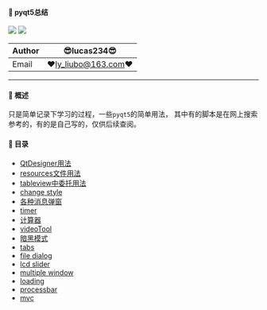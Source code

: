 #### :monkey: pyqt5总结
![](https://img.shields.io/badge/Python-3.8.5-green.svg) ![](https://img.shields.io/badge/pyqt5-5.15.2-green.svg)

|Author|:sunglasses:lucas234:sunglasses:|
|---|---|
|Email|:hearts:ly_liubo@163.com:hearts:|

****
#### :monkey: 概述
只是简单记录下学习的过程，一些`pyqt5`的简单用法，
其中有的脚本是在网上搜索参考的，有的是自己写的，仅供后续查阅。

#### :monkey: 目录
- [QtDesigner用法](docs/designer.md) 
- [resources文件用法](docs/resources.md)
- [tableview中委托用法](example/delegate_example.py)
- [change style](example/change_style.py)
- [各种消息弹窗](example/message_example.py)
- [timer](example/timer.py)
- [计算器](example/calc)
- [videoTool](https://github.com/lucas234/videoTool)
- [暗黑模式](example/modes.py)
- [tabs](example/tabs.py)
- [file dialog](example/file_dialog.py)
- [lcd slider](example/lcd_slider.py)
- [multiple window](example/multiple_window.py)
- [loading](example/loading)
- [processbar](example/processbar)
- [mvc](example/mvc)



